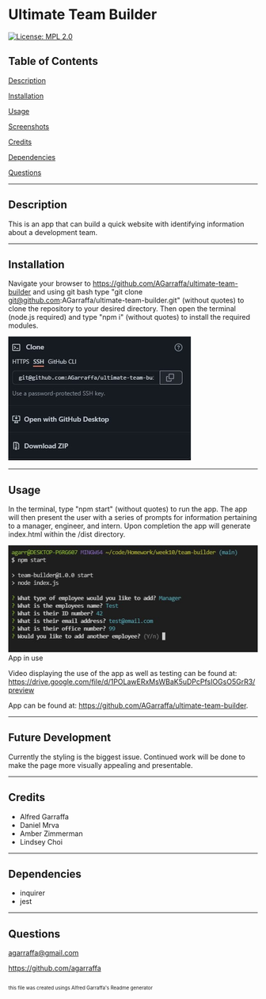 # Ultimate Team Builder
[![License: MPL 2.0](https://img.shields.io/badge/License-MPL_2.0-brightgreen.svg)](https://opensource.org/licenses/MPL-2.0)

## Table of Contents
[Description](#description)

[Installation](#installation)

[Usage](#usage)

[Screenshots](#screenshots)

[Credits](#credits)

[Dependencies](#dependencies)

[Questions](#questions)

---


## Description
This is an app that can build a quick website with identifying information about a development team.
                
---     
## Installation
Navigate your browser to https://github.com/AGarraffa/ultimate-team-builder and using git bash type "git clone git@github.com:AGarraffa/ultimate-team-builder.git" (without quotes) to clone the repository to your desired directory. Then open the terminal (node.js required) and type "npm i" (without quotes) to install the required modules.

![image](./assets/gitClone.jpg)

    
---
## Usage
In the terminal, type "npm start" (without quotes) to run the app. The app will then present the user with a series of prompts for information pertaining to a manager, engineer, and intern. Upon completion the app will generate index.html within the /dist directory. 


![image](./assets/consoleUsage.jpg)
App in use

Video displaying the use of the app as well as testing can be found at: https://drive.google.com/file/d/1POLawERxMsWBaK5uDPcPfsIOGsO5GrR3/preview

App can be found at: https://github.com/AGarraffa/ultimate-team-builder.

---
## Future Development
Currently the styling is the biggest issue. Continued work will be done to make the page more visually appealing and presentable.

---
## Credits
* Alfred Garraffa
* Daniel Mrva 
* Amber Zimmerman 
* Lindsey Choi 


---
## Dependencies
* inquirer 
* jest 


---
## Questions
agarraffa@gmail.com

https://github.com/agarraffa

        
        
<sub><sub>this file was created usings Alfred Garraffa's Readme generator</sup></sub>